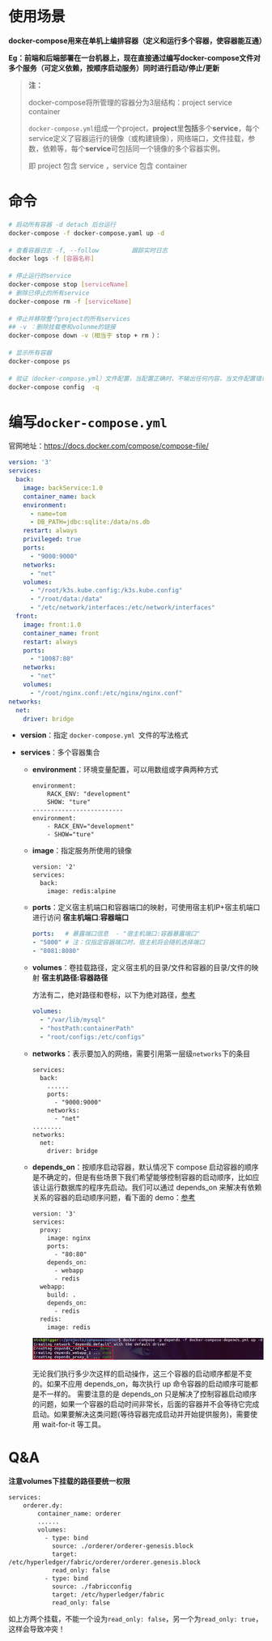 # 使用场景

**docker-compose用来在单机上编排容器（定义和运行多个容器，使容器能互通）**

**Eg：前端和后端部署在一台机器上，现在直接通过编写docker-compose文件对多个服务（可定义依赖，按顺序启动服务）同时进行启动/停止/更新**

> **注：**
>
> docker-compose将所管理的容器分为3层结构：project service container
>
> `docker-compose.yml`组成一个project，**project**里**包括**多个**service**，每个service定义了容器运行的镜像（或构建镜像），网络端口，文件挂载，参数，依赖等，每个**service**可包括同一个镜像的多个容器实例。
>
> 即 project 包含 service ，service 包含 container 

# 命令

```BASH
# 启动所有容器 -d detach 后台运行
docker-compose -f docker-compose.yaml up -d

# 查看容器日志 -f, --follow         跟踪实时日志
docker logs -f [容器名称]

# 停止运行的service
docker-compose stop [serviceName]
# 删除已停止的所有service
docker-compose rm -f [serviceName]

# 停止并移除整个project的所有services
## -v ：删除挂载卷和volunme的链接
docker-compose down -v（相当于 stop + rm ）：

# 显示所有容器
docker-compose ps

# 验证（docker-compose.yml）文件配置，当配置正确时，不输出任何内容，当文件配置错误，输出错误信息。
docker-compose config  -q

```





# 编写`docker-compose.yml`

官网地址：https://docs.docker.com/compose/compose-file/

```yml
version: '3'
services:
  back:
    image: backService:1.0
    container_name: back
    environment:
      - name=tom
      - DB_PATH=jdbc:sqlite:/data/ns.db
    restart: always
    privileged: true
    ports:
      - "9000:9000"
    networks:
      - "net"
    volumes:
      - "/root/k3s.kube.config:/k3s.kube.config"
      - "/root/data:/data"
      - "/etc/network/interfaces:/etc/network/interfaces"
  front:
    image: front:1.0
    container_name: front
    restart: always
    ports:
      - "10087:80"
    networks:
      - "net"
    volumes:
      - "/root/nginx.conf:/etc/nginx/nginx.conf"
networks:
  net:
    driver: bridge
```

* **version**：指定 `docker-compose.yml `文件的写法格式

* **services**：多个容器集合
  * **environment**：环境变量配置，可以用数组或字典两种方式

    ```YML
    environment:
        RACK_ENV: "development"
        SHOW: "ture"
    -------------------------
    environment:
        - RACK_ENV="development"
        - SHOW="ture"
    ```

  * **image**：指定服务所使用的镜像

    ```
    version: '2'
    services:
      back:
        image: redis:alpine
    ```

  * **ports**：定义宿主机端口和容器端口的映射，可使用宿主机IP+宿主机端口进行访问 **宿主机端口**:**容器端口**

    ```yml
    ports:   # 暴露端口信息  - "宿主机端口:容器暴露端口"
    - "5000" # 注：仅指定容器端口时，宿主机将会随机选择端口 
    - "8081:8080"
    ```

  * **volumes**：卷挂载路径，定义宿主机的目录/文件和容器的目录/文件的映射 **宿主机路径:容器路径**

    方法有二，绝对路径和卷标，以下为绝对路径，[参考](https://www.cnblogs.com/lori/archive/2018/10/24/9843190.html)

    ```yml
    volumes:
      - "/var/lib/mysql"
      - "hostPath:containerPath"
      - "root/configs:/etc/configs"
    ```

  * **networks**：表示要加入的网络，需要引用第一层级`networks`下的条目

    ```YML
    services:
      back:
        ......
        ports:
          - "9000:9000"
        networks:
          - "net"
    ........
    networks:
      net:
        driver: bridge
    ```

  * **depends_on**：按顺序启动容器，默认情况下 compose 启动容器的顺序是不确定的，但是有些场景下我们希望能够控制容器的启动顺序，比如应该让运行数据库的程序先启动。我们可以通过 depends_on 来解决有依赖关系的容器的启动顺序问题，看下面的 demo：[参考](https://www.cnblogs.com/sparkdev/p/9803554.html)

    ```YML
    version: '3'
    services:
      proxy:
        image: nginx
        ports:
          - "80:80"
        depends_on:
          - webapp
          - redis
      webapp:
        build: .
        depends_on:
          - redis
      redis:
        image: redis
    ```

    ![img](MarkdownAssets/docker-compose%E8%AF%A6%E8%A7%A3.assets/952033-20181017131603316-913957749.png)

    无论我们执行多少次这样的启动操作，这三个容器的启动顺序都是不变的。如果不应用 depends_on，每次执行 up 命令容器的启动顺序可能都是不一样的。
    需要注意的是 depends_on 只是解决了控制容器启动顺序的问题，如果一个容器的启动时间非常长，后面的容器并不会等待它完成启动。如果要解决这类问题(等待容器完成启动并开始提供服务)，需要使用 wait-for-it 等工具。

# Q&A

**注意volumes下挂载的路径要统一权限**

```YML
services:
    orderer.dy:
        container_name: orderer
        ......
        volumes:
          - type: bind
            source: ./orderer/orderer-genesis.block
            target: /etc/hyperledger/fabric/orderer/orderer.genesis.block
            read_only: false
          - type: bind
            source: ./fabricconfig
            target: /etc/hyperledger/fabric
            read_only: false
```

如上方两个挂载，不能一个设为`read_only: false`，另一个为`read_only: true`，这样会导致冲突！